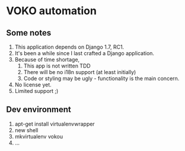 # VOKO automation

## Some notes
1. This application depends on Django 1.7, RC1.
2. It's been a while since I last crafted a Django application. 
2. Because of time shortage,
   1. This app is not written TDD
   2. There will be no i18n support (at least initially)
   3. Code or styling may be ugly - functionality is the main concern.
3. No license yet.
4. Limited support ;)

## Dev environment

1. apt-get install virtualenvwrapper
2. new shell
3. mkvirtualenv vokou
4. ...
